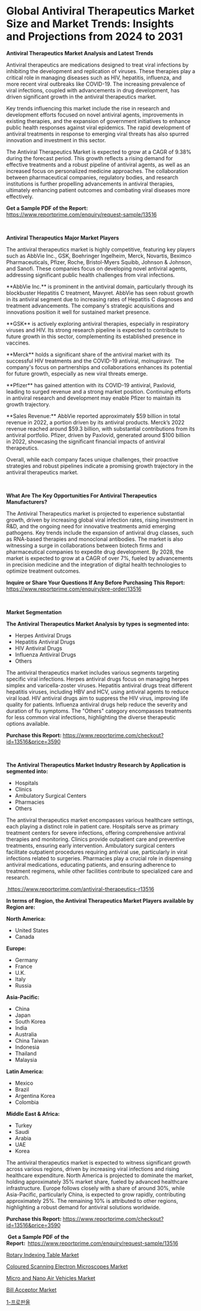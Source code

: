 <p><h1>Global Antiviral Therapeutics Market Size and Market Trends: Insights and Projections from 2024 to 2031</h1></p><p><strong>Antiviral Therapeutics Market Analysis and Latest Trends</strong></p>
<p><p>Antiviral therapeutics are medications designed to treat viral infections by inhibiting the development and replication of viruses. These therapies play a critical role in managing diseases such as HIV, hepatitis, influenza, and more recent viral outbreaks like COVID-19. The increasing prevalence of viral infections, coupled with advancements in drug development, has driven significant growth in the antiviral therapeutics market. </p><p>Key trends influencing this market include the rise in research and development efforts focused on novel antiviral agents, improvements in existing therapies, and the expansion of government initiatives to enhance public health responses against viral epidemics. The rapid development of antiviral treatments in response to emerging viral threats has also spurred innovation and investment in this sector. </p><p>The Antiviral Therapeutics Market is expected to grow at a CAGR of 9.38% during the forecast period. This growth reflects a rising demand for effective treatments and a robust pipeline of antiviral agents, as well as an increased focus on personalized medicine approaches. The collaboration between pharmaceutical companies, regulatory bodies, and research institutions is further propelling advancements in antiviral therapies, ultimately enhancing patient outcomes and combating viral diseases more effectively.</p></p>
<p><strong>Get a Sample PDF of the Report:&nbsp;</strong> <a href="https://www.reportprime.com/enquiry/request-sample/13516">https://www.reportprime.com/enquiry/request-sample/13516</a></p>
<p>&nbsp;</p>
<p><strong>Antiviral Therapeutics Major Market Players</strong></p>
<p><p>The antiviral therapeutics market is highly competitive, featuring key players such as AbbVie Inc., GSK, Boehringer Ingelheim, Merck, Novartis, Beximco Pharmaceuticals, Pfizer, Roche, Bristol-Myers Squibb, Johnson & Johnson, and Sanofi. These companies focus on developing novel antiviral agents, addressing significant public health challenges from viral infections.</p><p>**AbbVie Inc.** is prominent in the antiviral domain, particularly through its blockbuster Hepatitis C treatment, Mavyret. AbbVie has seen robust growth in its antiviral segment due to increasing rates of Hepatitis C diagnoses and treatment advancements. The company's strategic acquisitions and innovations position it well for sustained market presence.</p><p>**GSK** is actively exploring antiviral therapies, especially in respiratory viruses and HIV. Its strong research pipeline is expected to contribute to future growth in this sector, complementing its established presence in vaccines.</p><p>**Merck** holds a significant share of the antiviral market with its successful HIV treatments and the COVID-19 antiviral, molnupiravir. The company's focus on partnerships and collaborations enhances its potential for future growth, especially as new viral threats emerge.</p><p>**Pfizer** has gained attention with its COVID-19 antiviral, Paxlovid, leading to surged revenue and a strong market position. Continuing efforts in antiviral research and development may enable Pfizer to maintain its growth trajectory.</p><p>**Sales Revenue:** AbbVie reported approximately $59 billion in total revenue in 2022, a portion driven by its antiviral products. Merck’s 2022 revenue reached around $59.3 billion, with substantial contributions from its antiviral portfolio. Pfizer, driven by Paxlovid, generated around $100 billion in 2022, showcasing the significant financial impacts of antiviral therapeutics. </p><p>Overall, while each company faces unique challenges, their proactive strategies and robust pipelines indicate a promising growth trajectory in the antiviral therapeutics market.</p></p>
<p>&nbsp;</p>
<p><strong>What Are The Key Opportunities For Antiviral Therapeutics Manufacturers?</strong></p>
<p><p>The Antiviral Therapeutics market is projected to experience substantial growth, driven by increasing global viral infection rates, rising investment in R&D, and the ongoing need for innovative treatments amid emerging pathogens. Key trends include the expansion of antiviral drug classes, such as RNA-based therapies and monoclonal antibodies. The market is also witnessing a surge in collaborations between biotech firms and pharmaceutical companies to expedite drug development. By 2028, the market is expected to grow at a CAGR of over 7%, fueled by advancements in precision medicine and the integration of digital health technologies to optimize treatment outcomes.</p></p>
<p><strong>Inquire or Share Your Questions If Any Before Purchasing This Report:</strong> <a href="https://www.reportprime.com/enquiry/pre-order/13516">https://www.reportprime.com/enquiry/pre-order/13516</a></p>
<p>&nbsp;</p>
<p><strong>Market Segmentation</strong></p>
<p><strong>The Antiviral Therapeutics Market Analysis by types is segmented into:</strong></p>
<p><ul><li>Herpes Antiviral Drugs</li><li>Hepatitis Antiviral Drugs</li><li>HIV Antiviral Drugs</li><li>Influenza Antiviral Drugs</li><li>Others</li></ul></p>
<p><p>The antiviral therapeutics market includes various segments targeting specific viral infections. Herpes antiviral drugs focus on managing herpes simplex and varicella-zoster viruses. Hepatitis antiviral drugs treat different hepatitis viruses, including HBV and HCV, using antiviral agents to reduce viral load. HIV antiviral drugs aim to suppress the HIV virus, improving life quality for patients. Influenza antiviral drugs help reduce the severity and duration of flu symptoms. The "Others" category encompasses treatments for less common viral infections, highlighting the diverse therapeutic options available.</p></p>
<p><strong>Purchase this Report:&nbsp;</strong><a href="https://www.reportprime.com/checkout?id=13516&price=3590">https://www.reportprime.com/checkout?id=13516&price=3590</a></p>
<p>&nbsp;</p>
<p><strong>The Antiviral Therapeutics Market Industry Research by Application is segmented into:</strong></p>
<p><ul><li>Hospitals</li><li>Clinics</li><li>Ambulatory Surgical Centers</li><li>Pharmacies</li><li>Others</li></ul></p>
<p><p>The antiviral therapeutics market encompasses various healthcare settings, each playing a distinct role in patient care. Hospitals serve as primary treatment centers for severe infections, offering comprehensive antiviral therapies and monitoring. Clinics provide outpatient care and preventive treatments, ensuring early intervention. Ambulatory surgical centers facilitate outpatient procedures requiring antiviral use, particularly in viral infections related to surgeries. Pharmacies play a crucial role in dispensing antiviral medications, educating patients, and ensuring adherence to treatment regimens, while other facilities contribute to specialized care and research.</p></p>
<p><a href="https://www.reportprime.com/antiviral-therapeutics-r13516">&nbsp;https://www.reportprime.com/antiviral-therapeutics-r13516</a></p>
<p><strong>In terms of Region, the Antiviral Therapeutics Market Players available by Region are:</strong></p>
<p>
    <p> <strong> North America: </strong>
        <ul>
            <li>United States</li>
            <li>Canada</li>
        </ul>
        </p> 
    <p> <strong> Europe: </strong>
        <ul>
            <li>Germany</li>
            <li>France</li>
            <li>U.K.</li>
            <li>Italy</li>
            <li>Russia</li>
        </ul>
        </p> 
    <p> <strong> Asia-Pacific: </strong>
        <ul>
            <li>China</li>
            <li>Japan</li>
            <li>South Korea</li>
            <li>India</li>
            <li>Australia</li>
            <li>China Taiwan</li>
            <li>Indonesia</li>
            <li>Thailand</li>
            <li>Malaysia</li>
        </ul>
        </p> 
    <p> <strong> Latin America: </strong>
        <ul>
            <li>Mexico</li>
            <li>Brazil</li>
            <li>Argentina Korea</li>
            <li>Colombia</li>
        </ul>
        </p> 
    <p> <strong> Middle East & Africa: </strong>
        <ul>
            <li>Turkey</li>
            <li>Saudi</li>
            <li>Arabia</li>
            <li>UAE</li>
            <li>Korea</li>
        </ul>
    </p>
    </p>
<p><p>The antiviral therapeutics market is expected to witness significant growth across various regions, driven by increasing viral infections and rising healthcare expenditure. North America is projected to dominate the market, holding approximately 35% market share, fueled by advanced healthcare infrastructure. Europe follows closely with a share of around 30%, while Asia-Pacific, particularly China, is expected to grow rapidly, contributing approximately 25%. The remaining 10% is attributed to other regions, highlighting a robust demand for antiviral solutions worldwide.</p></p>
<p><strong>Purchase this Report: </strong><a href="https://www.reportprime.com/checkout?id=13516&price=3590">https://www.reportprime.com/checkout?id=13516&price=3590</a></p>
<p>&nbsp;<strong>Get a Sample PDF of the Report:&nbsp;&nbsp;</strong><a href="https://www.reportprime.com/enquiry/request-sample/13516">https://www.reportprime.com/enquiry/request-sample/13516</a></p>
<p><strong></strong></p>
<p><p><a href="https://issuu.com/reportprime-2/docs/rotary-indexing-table-market-size-2_a71d5c11681d21">Rotary Indexing Table Market</a></p><p><a href="https://issuu.com/reportprime-2/docs/coloured-scanning-electron-microsco_04839d9b75c018">Coloured Scanning Electron Microscopes Market</a></p><p><a href="https://medium.com/@henrykihn1922/the-micro-and-nano-air-vehicles-market-is-experiencing-higher-than-anticipated-demand-compared-e91ab3b49d19">Micro and Nano Air Vehicles Market</a></p><p><a href="https://www.linkedin.com/pulse/global-bill-acceptor-market-focus-product-type-300-type600-igj2f?trackingId=8OQLZD1hSXacURg0EGmgQA%3D%3D">Bill Acceptor Market</a></p><p><a href="https://medium.com/@sheldondtickinson9867/1-propanol-market-%EC%9D%98-%EA%B8%80%EB%A1%9C%EB%B2%8C-%EC%8B%9C%EC%9E%A5-%EA%B0%9C%EC%9A%94%EB%8A%94-%EC%A0%84-%EC%84%B8%EA%B3%84-%EB%B0%8F-%EC%A3%BC%EC%9A%94-%EC%8B%9C%EC%9E%A5%EC%9D%98-%EC%82%B0%EC%97%85%EC%97%90-%EC%98%81%ED%96%A5%EC%9D%84-%EB%AF%B8%EC%B9%98%EB%8A%94-%EC%A3%BC%EC%9A%94-%ED%8A%B8%EB%A0%8C%EB%93%9C%EC%97%90-%EB%8C%80%ED%95%9C-%EB%8F%85%ED%8A%B9%ED%95%9C-%EA%B4%80%EC%A0%90%EC%9D%84-%EC%A0%9C%EA%B3%B5%ED%95%A9%EB%8B%88%EB%8B%A4-89614336e73d">1-프로판올</a></p></p>
